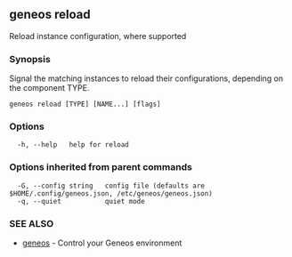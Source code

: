 ## geneos reload

Reload instance configuration, where supported

### Synopsis


Signal the matching instances to reload their configurations, depending on the component TYPE.


```
geneos reload [TYPE] [NAME...] [flags]
```

### Options

```
  -h, --help   help for reload
```

### Options inherited from parent commands

```
  -G, --config string   config file (defaults are $HOME/.config/geneos.json, /etc/geneos/geneos.json)
  -q, --quiet           quiet mode
```

### SEE ALSO

* [geneos](geneos.md)	 - Control your Geneos environment

